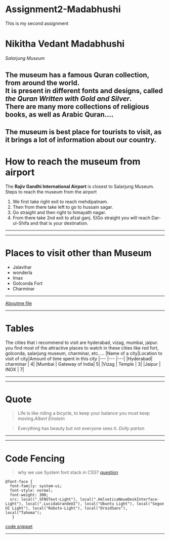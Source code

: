# Assignment2-Madabhushi
This is my second assignment
# Nikitha Vedant Madabhushi
###### Salarjung Museum
The museum has a famous **Quran collection**, from around the world. <br> It is present in different fonts and designs, called ***the Quran Written with Gold and Silver***.<br> There are many more collections of religious books, as well as Arabic Quran....
---
The museum is best place for tourists to visit,
as it brings a lot of information about our country.
---
# How to reach the museum from airport
The **Rajiv Gandhi International Airport** is closest to Salarjung Museum.<br>Steps to reach the museum from the airport
1) We first take right exit to reach mehdipatnam.
2) Then from there take left to go to hussain sagar.
3) Go straight and then right to himayath nagar.
4) From there take 2nd exit to afzal ganj. 
5)Go straight you will reach Dar-ul-Shifa and that is your destination.
---
---
# Places to visit other than Museum
* Jalavihar
* wonderla
* Imax
* Golconda Fort
* Charminar
---
[Aboutme file](AboutMe.md)
***
# Tables
The cities that i recommend to visit are hyderabad, vizag, mumbai, jaipur. you find most of the attractive places to watch in these cities like red fort, golconda, salarjung museum, charminar, etc..... 
|Name of a city|Location to visit of city|Amount of time spent in this city
|---      |---              |---|
|Hyderabad| charminar       | 4|
|Mumbai   | Gateway of India| 5|
|Vizag    | Temple          | 3|
|Jaipur   | INOX            | 7|
***
***
# Quote
> Life is like riding a bicycle, to keep your balance you must keep moving.*Albert Einstein*

> Everything has beauty but not everyone sees it. *Dolly parton*
***
***
# Code Fencing
>why we use System font stack in CSS?
[question](https://stackoverflow.com/questions/62848039/what-is-the-system-font-stack)
```
@font-face {
  font-family: system-ui;
  font-style: normal;
  font-weight: 300;
  src: local(".SFNSText-Light"), local(".HelveticaNeueDeskInterface-Light"), local(".LucidaGrandeUI"), local("Ubuntu Light"), local("Segoe UI Light"), local("Roboto-Light"), local("DroidSans"), local("Tahoma");
   }
```
[code snippet](https://css-tricks.com/snippets/css/system-font-stack/)
***

